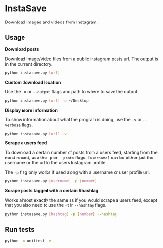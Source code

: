 # InstaSave

Download images and videos from Instagram.

## Usage

**Download posts**

Download image/video files from a public instagram posts url. The output is in the current directory.

```sh
python instasave.py [url]
```

**Custom download location**

Use the `-o` or `--output` flags and path to where to save the output.

```sh
python instasave.py [url] -o ~/Desktop
```

**Display more information**

To show information about what the program is doing, use the `-v` or `--verbose` flags.

```sh
python instasave.py [url] -v
```

**Scrape a users feed**

To download a certain number of posts from a users feed, starting from the most recent, use the `-p` or `--posts` flags. `[username]` can be either just the username or the url to the users Instagram profile.

The `-p` flag only works if used along with a username or user profile url.

```sh
python instasave.py [username] -p [number]
```

**Scrape posts tagged with a certain #hashtag**

Works almost exactly the same as if you would scrape a users feed, except that you also need to use the `-t` ir `--hashtag` flags.

```sh
python instasave.py [hashtag] -p [number] --hashtag
```

## Run tests

```sh
python -m unittest -v
```
